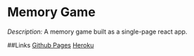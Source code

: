 # Memory Game
*Description:* A memory game built as a single-page react app.

##Links
[Github Pages](https://dfarrenk.github.io/memory-game-reactjs/)
[Heroku](https://cryptic-plateau-33915.herokuapp.com/)
